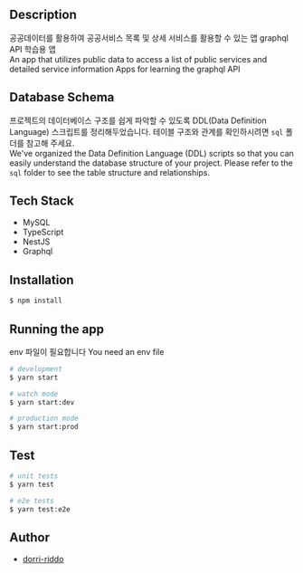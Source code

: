 ## Description

공공데이터를 활용하여 공공서비스 목록 및 상세 서비스를 활용할 수 있는 앱
graphql API 학습용 앱
<br />
An app that utilizes public data to access a list of public services and detailed service information
Apps for learning the graphql API

## Database Schema

프로젝트의 데이터베이스 구조를 쉽게 파악할 수 있도록 DDL(Data Definition Language) 스크립트를 정리해두었습니다.
테이블 구조와 관계를 확인하시려면 `sql` 폴더를 참고해 주세요.
<br />
We've organized the Data Definition Language (DDL) scripts so that you can easily understand the database structure of your project.
Please refer to the `sql` folder to see the table structure and relationships.

## Tech Stack

- MySQL
- TypeScript
- NestJS
- Graphql

## Installation

```bash
$ npm install
```

## Running the app

env 파일이 필요합니다
You need an env file

```bash
# development
$ yarn start

# watch mode
$ yarn start:dev

# production mode
$ yarn start:prod
```

## Test

```bash
# unit tests
$ yarn test

# e2e tests
$ yarn test:e2e
```

## Author

- [dorri-riddo](https://github.com/dorri-riddo/public-service)
